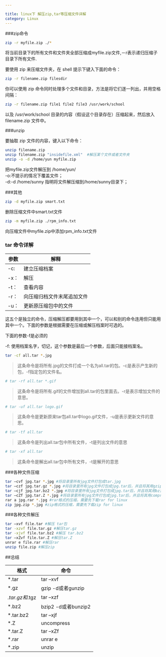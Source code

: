 ```yaml
---

title: linux下 解压zip,tar等压缩文件详解
category: Linux
---
```




###zip命令

```sh
zip -r myfile.zip ./*
```

将当前目录下的所有文件和文件夹全部压缩成myfile.zip文件,－r表示递归压缩子目录下所有文件.

要使用 zip 来压缩文件夹，在 shell 提示下键入下面的命令：

```sh
zip -r filename.zip filesdir
```

你可以使用 zip 命令同时处理多个文件和目录，方法是将它们逐一列出，并用空格间隔：

```sh
zip -r filename.zip file1 file2 file3 /usr/work/school
```

以及 /usr/work/school 目录的内容（假设这个目录存在）压缩起来，然后放入 filename.zip 文件中。

###unzip


要抽取 zip 文件的内容，键入以下命令：

```sh
unzip filename.zip
unzip filename.zip "insidefile.xml"  #解压某个文件或者文件夹
unzip -o -d /home/yun myfile.zip
```

把myfile.zip文件解压到 /home/yun/ <br>
-o:不提示的情况下覆盖文件；<br>
-d:-d /home/sunny 指明将文件解压缩到/home/sunny目录下；

###其他

```sh
zip -d myfile.zip smart.txt
```

删除压缩文件中smart.txt文件

```sh
zip -m myfile.zip ./rpm_info.txt
```

向压缩文件中myfile.zip中添加rpm_info.txt文件

### tar 命令详解

参数|解释
---|---
-c: |建立压缩档案
-x：|解压
-t：|查看内容
-r：|向压缩归档文件末尾追加文件
-u：|更新原压缩包中的文件

这五个是独立的命令，压缩解压都要用到其中一个，可以和别的命令连用但只能用其中一个。下面的参数是根据需要在压缩或解压档案时可选的。

下面的参数-f是必须的

-f: 使用档案名字，切记，这个参数是最后一个参数，后面只能接档案名。

```sh
tar -cf all.tar *.jpg
```

> 这条命令是将所有.jpg的文件打成一个名为all.tar的包。-c是表示产生新的包，-f指定包的文件名。

```sh
# tar -rf all.tar *.gif
```

> 这条命令是将所有.gif的文件增加到all.tar的包里面去。-r是表示增加文件的意思。

```sh
# tar -uf all.tar logo.gif
```

> 这条命令是更新原来tar包all.tar中logo.gif文件，-u是表示更新文件的意思。

```sh
# tar -tf all.tar
```

> 这条命令是列出all.tar包中所有文件，-t是列出文件的意思

```sh
# tar -xf all.tar
```

> 这条命令是解出all.tar包中所有文件，-t是解开的意思

###各种文件压缩

```sh
tar –cvf jpg.tar *.jpg #将目录里所有jpg文件打包成tar.jpg
tar –czf jpg.tar.gz *.jpg #将目录里所有jpg文件打包成jpg.tar后，并且将其用gzip压缩，生成一个gzip压缩过的包，命名为jpg.tar.gz
tar –cjf jpg.tar.bz2 *.jpg #将目录里所有jpg文件打包成jpg.tar后，并且将其用bzip2压缩，生成一个bzip2压缩过的包，命名为jpg.tar.bz2
tar –cZf jpg.tar.Z *.jpg #将目录里所有jpg文件打包成jpg.tar后，并且将其用compress压缩，生成一个umcompress压缩过的包，命名为jpg.tar.Z
rar a jpg.rar *.jpg #rar格式的压缩，需要先下载rar for linux
zip jpg.zip *.jpg #zip格式的压缩，需要先下载zip for linux
```

###各种文件解压

```sh
tar –xvf file.tar #解压 tar包
tar -xzvf file.tar.gz #解压tar.gz
tar -xjvf file.tar.bz2 #解压 tar.bz2
tar –xZvf file.tar.Z #解压tar.Z
unrar e file.rar #解压rar
unzip file.zip #解压zip
```

##总结

格式|命令
---|---
*.tar | tar –xvf
*.gz | gzip -d或者gunzip
*.tar.gz和*.tgz | tar –xzf
*.bz2 | bzip2 -d或者bunzip2
*.tar.bz2|tar –xjf
*.Z | uncompress
*.tar.Z |tar –xZf
*.rar | unrar e
*.zip | unzip
```
